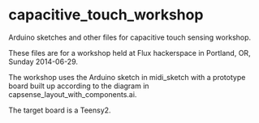 capacitive_touch_workshop
=========================

Arduino sketches and other files for capacitive touch sensing workshop.

These files are for a workshop held at Flux hackerspace in Portland, OR, Sunday 2014-06-29.

The workshop uses the Arduino sketch in midi_sketch with a prototype board built up according to the diagram in capsense_layout_with_components.ai.

The target board is a Teensy2.

